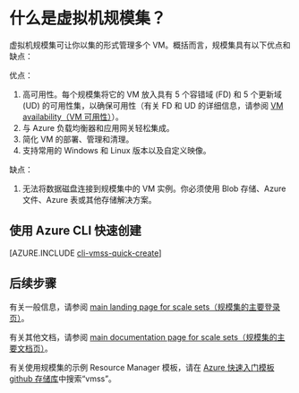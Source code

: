 <properties
	pageTitle="什么是 VM 规模集？| Azure"
	description="了解 VM 规模集。"
	keywords="linux 虚拟机, 虚拟机规模集" 
	services="virtual-machines-linux"
	documentationCenter=""
	authors="gatneil"
	manager="madhana"
	editor="tysonn"
	tags="azure-resource-manager" />

<tags
	ms.service="virtual-machines-linux"
	ms.workload="infrastructure-services"
	ms.tgt_pltfrm="vm-linux"
	ms.devlang="na"
	ms.topic="article"
	ms.date="03/24/2016"
	wacn.date="03/06/2017"
	ms.author="gatneil"/>

# 什么是虚拟机规模集？

虚拟机规模集可让你以集的形式管理多个 VM。概括而言，规模集具有以下优点和缺点：

优点：

1. 高可用性。每个规模集将它的 VM 放入具有 5 个容错域 (FD) 和 5 个更新域 (UD) 的可用性集，以确保可用性（有关 FD 和 UD 的详细信息，请参阅 [VM availability（VM 可用性）](/documentation/articles/virtual-machines-linux-manage-availability/)）。 
2. 与 Azure 负载均衡器和应用网关轻松集成。
4. 简化 VM 的部署、管理和清理。
5. 支持常用的 Windows 和 Linux 版本以及自定义映像。

缺点：

1. 无法将数据磁盘连接到规模集中的 VM 实例。你必须使用 Blob 存储、Azure 文件、Azure 表或其他存储解决方案。

## 使用 Azure CLI 快速创建

[AZURE.INCLUDE [cli-vmss-quick-create](../../includes/virtual-machines-linux-cli-vmss-quick-create-include.md)]

## 后续步骤

有关一般信息，请参阅 [main landing page for scale sets（规模集的主要登录页）](/home/features/virtual-machine-scale-sets/)。

有关其他文档，请参阅 [main documentation page for scale sets（规模集的主要文档页）](/documentation/articles/virtual-machine-scale-sets-overview/)。

有关使用规模集的示例 Resource Manager 模板，请在 [Azure 快速入门模板 github 存储库](https://github.com/Azure/azure-quickstart-templates)中搜索“vmss”。


<!---HONumber=Mooncake_0425_2016-->